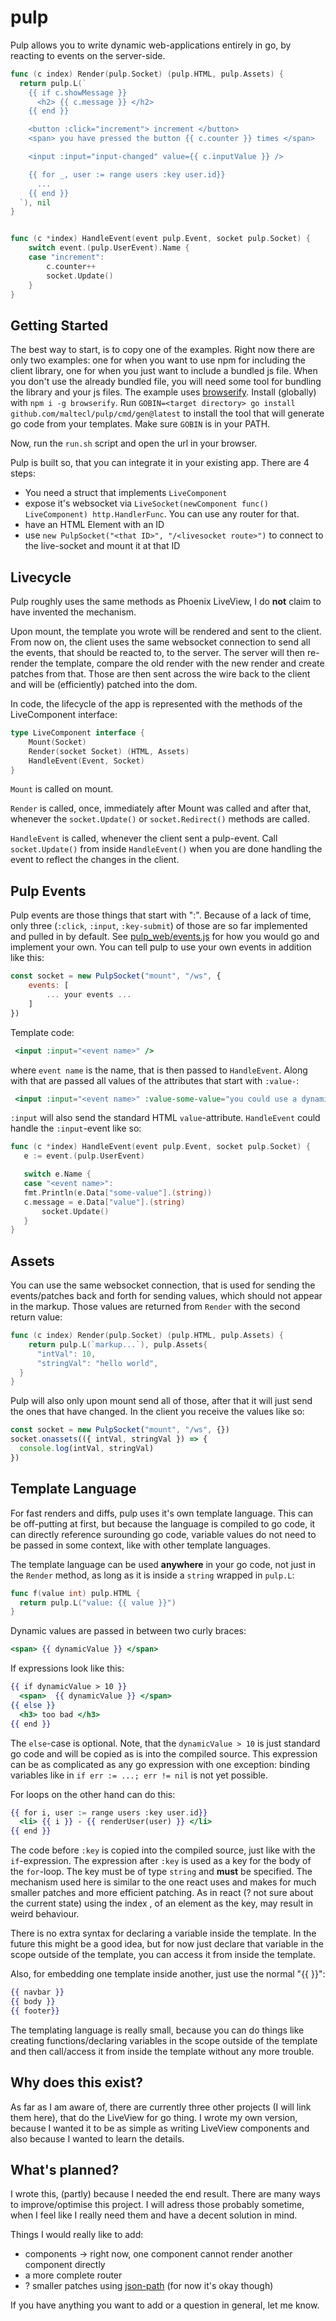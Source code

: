 # pulp

Pulp allows you to write dynamic web-applications entirely in go, by reacting to events on the server-side.


```go
func (c index) Render(pulp.Socket) (pulp.HTML, pulp.Assets) {
  return pulp.L(`
    {{ if c.showMessage }}
      <h2> {{ c.message }} </h2>
    {{ end }}

    <button :click="increment"> increment </button> 
    <span> you have pressed the button {{ c.counter }} times </span> 

    <input :input="input-changed" value={{ c.inputValue }} />

    {{ for _, user := range users :key user.id}}
      ...
    {{ end }}
  `), nil
}


func (c *index) HandleEvent(event pulp.Event, socket pulp.Socket) {
	switch event.(pulp.UserEvent).Name {
	case "increment":
		c.counter++
		socket.Update()
	}
}
```

## Getting Started
The best way to start, is to copy one of the examples. Right now there are only two examples: one for when you want to use npm for including the client library, one for when you just want to include a bundled js file. When you don't use the already bundled file, you will need some tool for bundling the library and your js files. The example uses [browserify](https://browserify.org/). Install (globally) with `npm i -g browserify`. Run `GOBIN=<target directory> go install github.com/maltecl/pulp/cmd/gen@latest` to install the tool that will generate go code from your templates. Make sure `GOBIN` is in your PATH. 


Now, run the `run.sh` script and open the url in your browser. 

Pulp is built so, that you can integrate it in your existing app. 
There are 4 steps:
- You need a struct that implements `LiveComponent`
- expose it's websocket via `LiveSocket(newComponent func() LiveComponent) http.HandlerFunc`. You can use any router for that.
- have an HTML Element with an ID
- use `new PulpSocket("<that ID>", "/<livesocket route>")` to connect to the live-socket and mount it at that ID



## Livecycle
Pulp roughly uses the same methods as Phoenix LiveView, I do __not__ claim to have invented the mechanism.

Upon mount, the template you wrote will be rendered and sent to the client. From now on, the client uses the same websocket connection to send all the events, that should be reacted to, to the server. The server will then re-render the template, compare the old render with the new render and create patches from that. Those are then sent across the wire back to the client and will be (efficiently) patched into the dom.


In code, the lifecycle of the app is represented with the methods of the LiveComponent interface:
```go
type LiveComponent interface {
	Mount(Socket)
	Render(socket Socket) (HTML, Assets)
	HandleEvent(Event, Socket)
}
```
`Mount` is called on mount.

`Render` is called, once, immediately after Mount was called and after that, whenever the `socket.Update()` or `socket.Redirect()` methods are called.

`HandleEvent` is called, whenever the client sent a pulp-event. Call `socket.Update()` from inside `HandleEvent()` when you are done handling the event to reflect the changes in the client.


## Pulp Events
Pulp events are those things that start with ":". Because of a lack of time, only three (`:click`, `:input`, `:key-submit`) of those are so far implemented and pulled in by default. See [pulp_web/events.js](https://github.com/maltecl/pulp/blob/master/pulp_web/events.js) for how you would go and implement your own. You can tell pulp to use your own events in addition like this:
```js
const socket = new PulpSocket("mount", "/ws", {
    events: [
        ... your events ...
    ]
})
```
Template code:
```handlebars
 <input :input="<event name>" />
 ```

 where `event name` is the name, that is then passed to `HandleEvent`. Along with that are passed all values of the attributes that start with `:value-`: 
```handlebars
 <input :input="<event name>" :value-some-value="you could use a dynamic value here" value={{ c.message }}/>
 ```
`:input` will also send the standard HTML `value`-attribute.
`HandleEvent` could handle the `:input`-event like so:

 ```go
func (c *index) HandleEvent(event pulp.Event, socket pulp.Socket) {
	e := event.(pulp.UserEvent)

	switch e.Name {
	case "<event name>":
    fmt.Println(e.Data["some-value"].(string))
    c.message = e.Data["value"].(string)
		socket.Update()
	}
}
 ```

## Assets
You can use the same websocket connection, that is used for sending the events/patches back and forth for sending values, which should not appear in the markup. Those values are returned from `Render` with the second return value:


```go
func (c index) Render(pulp.Socket) (pulp.HTML, pulp.Assets) {
	return pulp.L(`markup...`), pulp.Assets{
      "intVal": 10,
      "stringVal": "hello world",
  }
}
```
Pulp will also only upon mount send all of those, after that it will just send the ones that have changed.
In the client you receive the values like so:
```js
const socket = new PulpSocket("mount", "/ws", {})
socket.onassets(({ intVal, stringVal }) => {
  console.log(intVal, stringVal)
})
```

## Template Language

For fast renders and diffs, pulp uses it's own template language. This can be off-putting at first, but because the language is compiled to go code, it can directly reference surounding go code, variable values do not need to be passed in some context, like with other template languages.

The template language can be used __anywhere__ in your go code, not just in the `Render` method, as long as it is inside a `string` wrapped in `pulp.L`:
```go
func f(value int) pulp.HTML {
  return pulp.L("value: {{ value }}")
}
```

Dynamic values are passed in between two curly braces:

```handlebars
<span> {{ dynamicValue }} </span>
```

If expressions look like this:
```handlebars
{{ if dynamicValue > 10 }}
  <span>  {{ dynamicValue }} </span>
{{ else }}
  <h3> too bad </h3>
{{ end }}
```
The `else`-case is optional. Note, that the `dynamicValue > 10` is just standard go code and will be copied as is into the compiled source. This expression can be as complicated as any go expression with one exception: binding variables like in `if err := ...; err != nil` is not yet possible.


For loops on the other hand can do this:
```handlebars
{{ for i, user := range users :key user.id}}
  <li> {{ i }} - {{ renderUser(user) }} </li>
{{ end }}
```

The code before `:key` is copied into the compiled source, just like with the `if`-expression. The expression after `:key` is used as a key for the body of the `for`-loop. The key must be of type `string` and __must__ be specified. The mechanism used here is similar to the one react uses and makes for much smaller patches and more efficient patching. As in react (? not sure about the current state) using the index , of an element as the key, may result in weird behaviour. 


There is no extra syntax for declaring a variable inside the template. In the future this might be a good idea, but for now just declare that variable in the scope outside of the template, you can access it from inside the template.

Also, for embedding one template inside another, just use the normal "{{ }}":
```handlebars
{{ navbar }}
{{ body }}
{{ footer}}
```

The templating language is really small, because you can do things like creating functions/declaring variables in the scope outside of the template and then call/access it from inside the template without any more trouble.


## Why does this exist?
As far as I am aware of, there are currently three other projects (I will link them here), that do the LiveView for go thing. I wrote my own version, because I wanted it to be as simple as writing LiveView components and also because I wanted to learn the details.



## What's planned?
I wrote this, (partly) because I needed the end result. There are many ways to improve/optimise this project. I will adress those probably sometime, when I feel like I really need them and have a decent solution in mind.

Things I would really like to add:
- components -> right now, one component cannot render another component directly
- a more complete router
- ? smaller patches using [json-path](https://jsonpath.com/) (for now it's okay though)

If you have anything you want to add or a question in general, let me know.









